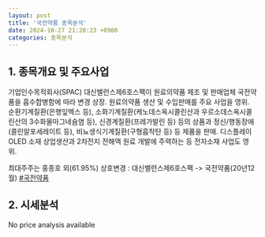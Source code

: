 ```yaml
---
layout: post
title: '국전약품 종목분석'
date: 2024-10-27 21:20:23 +0900
categories: 종목분석
---
```


## 1. 종목개요 및 주요사업

기업인수목적회사(SPAC) 대신밸런스제6호스팩이 원료의약품 제조 및 판매업체 국전약품을 흡수합병함에 따라 변경 상장. 원료의약품 생산 및 수입판매를 주요 사업을 영위. 순환기계질환(은행잎엑스 등), 소화기계질환(케노데스옥시콜린산과 우르소데스옥시콜린산의 3수화물마그네슘염 등), 신경계질환(프레가발린 등) 등의 상품과 정신/행동장애(콜린알포세레이트 등), 비뇨생식기계질환(구형흡착탄 등) 등 제품을 판매. 디스플레이 OLED 소재 상업생산과 2차전지 전해액 원료 개발에 주력하는 등 전자소재 사업도 영위.

최대주주는 홍종호 외(61.95%) 상호변경 : 대신밸런스제6호스팩 -> 국전약품(20년12월)
[#국전약품](#)

## 2. 시세분석

No price analysis available
